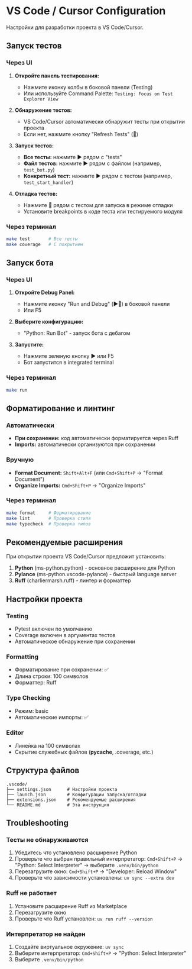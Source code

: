# VS Code / Cursor Configuration

Настройки для разработки проекта в VS Code/Cursor.

## Запуск тестов

### Через UI

1. **Откройте панель тестирования:**
   - Нажмите иконку колбы в боковой панели (Testing)
   - Или используйте Command Palette: `Testing: Focus on Test Explorer View`

2. **Обнаружение тестов:**
   - VS Code/Cursor автоматически обнаружит тесты при открытии проекта
   - Если нет, нажмите кнопку "Refresh Tests" (🔄)

3. **Запуск тестов:**
   - **Все тесты:** нажмите ▶️ рядом с "tests"
   - **Файл тестов:** нажмите ▶️ рядом с файлом (например, `test_bot.py`)
   - **Конкретный тест:** нажмите ▶️ рядом с тестом (например, `test_start_handler`)

4. **Отладка тестов:**
   - Нажмите 🐛 рядом с тестом для запуска в режиме отладки
   - Установите breakpoints в коде теста или тестируемого модуля

### Через терминал

```bash
make test       # Все тесты
make coverage   # С покрытием
```

## Запуск бота

### Через UI

1. **Откройте Debug Panel:**
   - Нажмите иконку "Run and Debug" (▶️🐛) в боковой панели
   - Или F5

2. **Выберите конфигурацию:**
   - "Python: Run Bot" - запуск бота с дебагом

3. **Запустите:**
   - Нажмите зеленую кнопку ▶️ или F5
   - Бот запустится в integrated terminal

### Через терминал

```bash
make run
```

## Форматирование и линтинг

### Автоматически

- **При сохранении:** код автоматически форматируется через Ruff
- **Imports:** автоматически организуются при сохранении

### Вручную

- **Format Document:** `Shift+Alt+F` (или `Cmd+Shift+P` -> "Format Document")
- **Organize Imports:** `Cmd+Shift+P` -> "Organize Imports"

### Через терминал

```bash
make format     # Форматирование
make lint       # Проверка стиля
make typecheck  # Проверка типов
```

## Рекомендуемые расширения

При открытии проекта VS Code/Cursor предложит установить:

1. **Python** (ms-python.python) - основное расширение для Python
2. **Pylance** (ms-python.vscode-pylance) - быстрый language server
3. **Ruff** (charliermarsh.ruff) - линтер и форматтер

## Настройки проекта

### Testing
- Pytest включен по умолчанию
- Coverage включен в аргументах тестов
- Автоматическое обнаружение при сохранении

### Formatting
- Форматирование при сохранении: ✅
- Длина строки: 100 символов
- Форматтер: Ruff

### Type Checking
- Режим: basic
- Автоматические импорты: ✅

### Editor
- Линейка на 100 символах
- Скрытие служебных файлов (__pycache__, .coverage, etc.)

## Структура файлов

```
.vscode/
├── settings.json      # Настройки проекта
├── launch.json        # Конфигурации запуска/отладки
├── extensions.json    # Рекомендуемые расширения
└── README.md          # Эта инструкция
```

## Troubleshooting

### Тесты не обнаруживаются

1. Убедитесь что установлено расширение Python
2. Проверьте что выбран правильный интерпретатор: `Cmd+Shift+P` -> "Python: Select Interpreter" -> выберите `.venv/bin/python`
3. Перезагрузите окно: `Cmd+Shift+P` -> "Developer: Reload Window"
4. Проверьте что зависимости установлены: `uv sync --extra dev`

### Ruff не работает

1. Установите расширение Ruff из Marketplace
2. Перезагрузите окно
3. Проверьте что Ruff установлен: `uv run ruff --version`

### Интерпретатор не найден

1. Создайте виртуальное окружение: `uv sync`
2. Выберите интерпретатор: `Cmd+Shift+P` -> "Python: Select Interpreter"
3. Выберите `.venv/bin/python`

